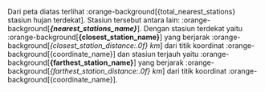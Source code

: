 Dari peta diatas terlihat :orange-background[{total_nearest_stations} stasiun hujan terdekat]. Stasiun tersebut antara lain: :orange-background[***{nearest_stations_name}***]. Dengan stasiun terdekat yaitu :orange-background[**{closest_station_name}**] yang berjarak :orange-background[_{closest_station_distance:.0f} km_] dari titik koordinat :orange-background[{coordinate_name}] dan stasiun terjauh yaitu :orange-background[**{farthest_station_name}**] yang berjarak :orange-background[_{farthest_station_distance:.0f} km_] dari titik koordinat :orange-background[{coordinate_name}]. 